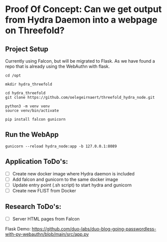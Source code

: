 # Proof Of Concept: Can we get output from Hydra Daemon into a webpage on Threefold?

## Project Setup

Currently using Falcon, but will be migrated to Flask.
As we have found a repo that is already using the WebAuthn with flask.

~~~
cd /opt

mkdir hydra_threefold

cd hydra_threefold
git clone https://github.com/oelegeirnaert/threefold_hydra_node.git

python3 -m venv venv
source venv/bin/activate

pip install falcon gunicorn
~~~


## Run the WebApp

~~~
gunicorn --reload hydra_node:app -b 127.0.0.1:8089
~~~

## Application ToDo's:
- [ ] Create new docker image where Hydra daemon is included
- [ ] Add falcon and gunicorn to the same docker image
- [ ] Update entry point (.sh script) to start hydra and gunicorn
- [ ] Create new FLIST from Docker

## Research ToDo's:
- [ ] Server HTML pages from Falcon

Flask Demo: https://github.com/duo-labs/duo-blog-going-passwordless-with-py-webauthn/blob/main/src/app.py
